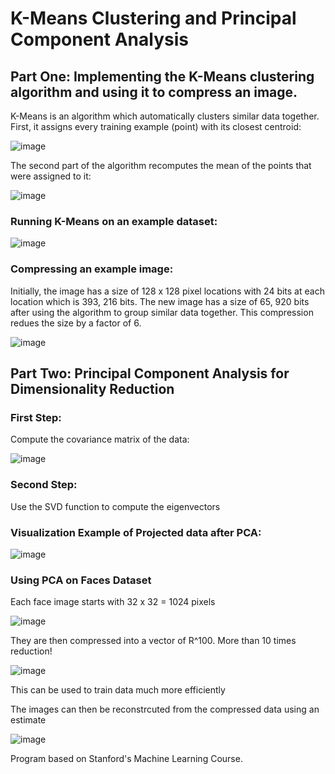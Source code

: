 # K-Means Clustering and Principal Component Analysis


## Part One: Implementing the K-Means clustering algorithm and using it to compress an image.

K-Means is an algorithm which automatically clusters similar data together. 
First, it assigns every training example (point) with its closest centroid:

![image](https://user-images.githubusercontent.com/41659296/56093580-91764d00-5e98-11e9-8259-4eb992cf9d33.png)

The second part of the algorithm recomputes the mean of the points that were assigned to it:

![image](https://user-images.githubusercontent.com/41659296/56093618-eb771280-5e98-11e9-91fb-6c8fc0098236.png)

### Running K-Means on an example dataset:

![image](https://user-images.githubusercontent.com/41659296/56093631-1497a300-5e99-11e9-8fc1-a3ea4dd635ce.png)

### Compressing an example image:
Initially, the image has a size of 128 x 128 pixel locations with 24 bits at each location which is 393, 216 bits. The new image has a size of 65, 920 bits after using the algorithm to group similar data together. This compression redues the size by a factor of 6.

![image](https://user-images.githubusercontent.com/41659296/56093661-7a842a80-5e99-11e9-87cf-e03f5916c9d3.png)


## Part Two: Principal Component Analysis for Dimensionality Reduction

### First Step:
Compute the covariance matrix of the data:

![image](https://user-images.githubusercontent.com/41659296/56093702-f2eaeb80-5e99-11e9-8351-168494e657f8.png)

### Second Step:
Use the SVD function to compute the eigenvectors

### Visualization Example of Projected data after PCA:

![image](https://user-images.githubusercontent.com/41659296/56093748-5c6afa00-5e9a-11e9-89f5-5bea6937ace8.png)

### Using PCA on Faces Dataset

Each face image starts with 32 x 32 = 1024 pixels

![image](https://user-images.githubusercontent.com/41659296/56093768-8b816b80-5e9a-11e9-8736-0f45241f6187.png)

They are then compressed into a vector of R^100. More than 10 times reduction!

![image](https://user-images.githubusercontent.com/41659296/56093775-920fe300-5e9a-11e9-89a7-7ec526a338d8.png)

This can be used to train data much more efficiently

The images can then be reconstrcuted from the compressed data using an estimate

![image](https://user-images.githubusercontent.com/41659296/56093782-9b994b00-5e9a-11e9-8de6-64cce5c344f5.png)



Program based on Stanford's Machine Learning Course.
